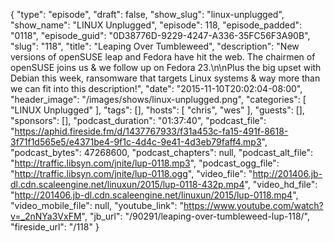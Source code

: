 {
  "type": "episode",
  "draft": false,
  "show_slug": "linux-unplugged",
  "show_name": "LINUX Unplugged",
  "episode": 118,
  "episode_padded": "0118",
  "episode_guid": "0D38776D-9229-4247-A336-35FC56F3A90B",
  "slug": "118",
  "title": "Leaping Over Tumbleweed",
  "description": "New versions of openSUSE leap and Fedora have hit the web. The chairmen of openSUSE joins us & we follow up on Fedora 23.\n\nPlus the big upset with Debian this week, ransomware that targets Linux systems & way more than we can fit into this description!",
  "date": "2015-11-10T20:02:04-08:00",
  "header_image": "/images/shows/linux-unplugged.png",
  "categories": [
    "LINUX Unplugged"
  ],
  "tags": [],
  "hosts": [
    "chris",
    "wes"
  ],
  "guests": [],
  "sponsors": [],
  "podcast_duration": "01:37:40",
  "podcast_file": "https://aphid.fireside.fm/d/1437767933/f31a453c-fa15-491f-8618-3f71f1d565e5/e4371be4-9f1c-4d4c-9e41-4d3eb79faff4.mp3",
  "podcast_bytes": 47268600,
  "podcast_chapters": null,
  "podcast_alt_file": "http://traffic.libsyn.com/jnite/lup-0118.mp3",
  "podcast_ogg_file": "http://traffic.libsyn.com/jnite/lup-0118.ogg",
  "video_file": "http://201406.jb-dl.cdn.scaleengine.net/linuxun/2015/lup-0118-432p.mp4",
  "video_hd_file": "http://201406.jb-dl.cdn.scaleengine.net/linuxun/2015/lup-0118.mp4",
  "video_mobile_file": null,
  "youtube_link": "https://www.youtube.com/watch?v=_2nNYa3VxFM",
  "jb_url": "/90291/leaping-over-tumbleweed-lup-118/",
  "fireside_url": "/118"
}

